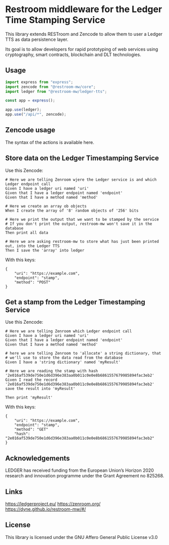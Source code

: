 # Restroom middleware for the Ledger Time Stamping Service

This library extends RESTroom and Zencode to allow them to user a Ledger TTS as data persistence layer.

Its goal is to allow developers for rapid prototyping of web services using cryptography, smart contracts, blockchain and DLT technologies.

## Usage


``` javascript
import express from "express";
import zencode from "@restroom-mw/core";
import ledger from "@restroom-mw/ledger-tts";

const app = express();

app.use(ledger);
app.use("/api/*", zencode);
```

## Zencode usage

The syntax of the actions is available here.

## Store data on the Ledger Timestamping Service

Use this Zencode:

```
# Here we are telling Zenroom wjere the Ledger service is and which Ledger endpoint call 
Given I have a ledger uri named 'uri'
Given that I have a ledger endpoint named 'endpoint'
Given that I have a method named 'method'

# Here we create an array ob objects
When I create the array of '8' random objects of '256' bits

# Here we print the output that we want to be stamped by the service
# If you don't print the output, restroom-mw won't save it in the database
Then print all data

# Here we are asking restroom-mw to store what has just been printed out, into the Ledger TTS
Then I save the 'array' into ledger
```

With this keys:

```
{
    "uri": "https://example.com",
    "endpoint": "stamp",
    "method": "POST"
}
```

## Get a stamp from the Ledger Timestamping Service

Use this Zencode:

```
# Here we are telling Zenroom which Ledger endpoint call 
Given I have a ledger uri named 'uri'
Given that I have a ledger endpoint named 'endpoint'
Given that I have a method named 'method'

# here we are telling Zenroom to 'allocate' a string dictionary, that 
# we'll use to store the data read from the database
Given I have a 'string dictionary' named 'myResult'

# Here we are reading the stamp with hash '2e016af539de750e1d6d396e383aa0b011c0e0e8b6861557679985894fac3eb2'
Given I read the record '2e016af539de750e1d6d396e383aa0b011c0e0e8b6861557679985894fac3eb2' save the result into 'myResult'

Then print 'myResult'
```

With this keys:

```
{
    "uri": "https://example.com",
    "endpoint": "stamp",
    "method": "GET"
    "hash": "2e016af539de750e1d6d396e383aa0b011c0e0e8b6861557679985894fac3eb2"
}
```


## Acknowledgements

LEDGER has received funding from the European Union’s Horizon 2020 research and innovation programme under the Grant Agreement no 825268.

## Links

https://ledgerproject.eu/
https://zenroom.org/
https://dyne.github.io/restroom-mw/#/

## License

This library is licensed under the GNU Affero General Public License v3.0